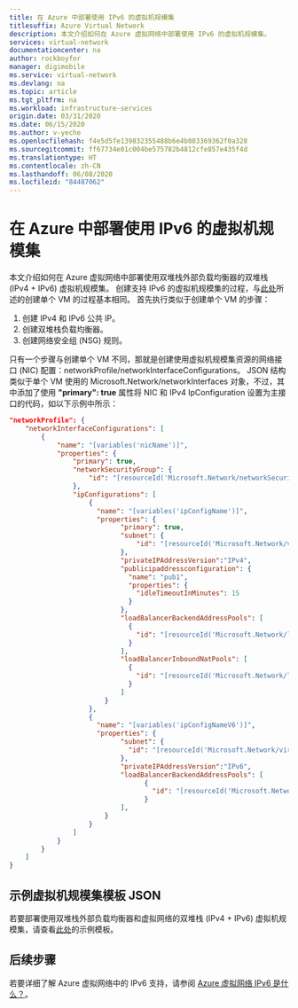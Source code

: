 ```yaml
---
title: 在 Azure 中部署使用 IPv6 的虚拟机规模集
titlesuffix: Azure Virtual Network
description: 本文介绍如何在 Azure 虚拟网络中部署使用 IPv6 的虚拟机规模集。
services: virtual-network
documentationcenter: na
author: rockboyfor
manager: digimobile
ms.service: virtual-network
ms.devlang: na
ms.topic: article
ms.tgt_pltfrm: na
ms.workload: infrastructure-services
origin.date: 03/31/2020
ms.date: 06/15/2020
ms.author: v-yeche
ms.openlocfilehash: f4e5d5fe139832355488b6e4b083369362f0a328
ms.sourcegitcommit: ff67734e01c004be575782b4812cfe857e435f4d
ms.translationtype: HT
ms.contentlocale: zh-CN
ms.lasthandoff: 06/08/2020
ms.locfileid: "84487062"
---
```

# <a name="deploy-virtual-machine-scale-sets-with-ipv6-in-azure"></a>在 Azure 中部署使用 IPv6 的虚拟机规模集

本文介绍如何在 Azure 虚拟网络中部署使用双堆栈外部负载均衡器的双堆栈 (IPv4 + IPv6) 虚拟机规模集。 创建支持 IPv6 的虚拟机规模集的过程，与[此处](ipv6-configure-standard-load-balancer-template-json.md)所述的创建单个 VM 的过程基本相同。 首先执行类似于创建单个 VM 的步骤：
1. 创建 IPv4 和 IPv6 公共 IP。
2. 创建双堆栈负载均衡器。  
3. 创建网络安全组 (NSG) 规则。  

只有一个步骤与创建单个 VM 不同，那就是创建使用虚拟机规模集资源的网络接口 (NIC) 配置：networkProfile/networkInterfaceConfigurations。 JSON 结构类似于单个 VM 使用的 Microsoft.Network/networkInterfaces 对象，不过，其中添加了使用 **"primary": true** 属性将 NIC 和 IPv4 IpConfiguration 设置为主接口的代码，如以下示例中所示：

```json
"networkProfile": {
    "networkInterfaceConfigurations": [
        {
            "name": "[variables('nicName')]",
            "properties": {
                "primary": true,
                "networkSecurityGroup": {
                    "id": "[resourceId('Microsoft.Network/networkSecurityGroups','VmssNsg')]"
                },                  
                "ipConfigurations": [
                    {
                      "name": "[variables('ipConfigName')]",
                      "properties": {
                            "primary": true,
                            "subnet": {
                                "id": "[resourceId('Microsoft.Network/virtualNetworks/subnets', 'MyvirtualNetwork','Mysubnet')]"
                            },
                            "privateIPAddressVersion":"IPv4",                       
                            "publicipaddressconfiguration": {
                              "name": "pub1",
                              "properties": {
                                "idleTimeoutInMinutes": 15
                              }
                            },
                            "loadBalancerBackendAddressPools": [
                              {
                                "id": "[resourceId('Microsoft.Network/loadBalancers/backendAddressPools', 'loadBalancer', 'bePool'))]"
                              }
                            ],
                            "loadBalancerInboundNatPools": [
                              {
                                "id": "[resourceId('Microsoft.Network/loadBalancers/inboundNatPools', 'loadBalancer', 'natPool')]"
                              }
                            ]
                        }
                    },
                    {
                      "name": "[variables('ipConfigNameV6')]",
                      "properties": {
                            "subnet": {
                              "id": "[resourceId('Microsoft.Network/virtualNetworks/subnets','MyvirtualNetwork','Mysubnet')]"
                            },
                            "privateIPAddressVersion":"IPv6",
                            "loadBalancerBackendAddressPools": [
                                  {
                                    "id": "[resourceId('Microsoft.Network/loadBalancers/backendAddressPools', 'loadBalancer','bePoolv6')]"
                                  }
                            ],                        
                        }
                    }
                ]
            }
        }
    ]
}

```

## <a name="sample-virtual-machine-scale-set-template-json"></a>示例虚拟机规模集模板 JSON

若要部署使用双堆栈外部负载均衡器和虚拟网络的双堆栈 (IPv4 + IPv6) 虚拟机规模集，请查看[此处](https://github.com/Azure/azure-quickstart-templates/tree/master/ipv6-in-vnet-vmss/)的示例模板。
## <a name="next-steps"></a>后续步骤

若要详细了解 Azure 虚拟网络中的 IPv6 支持，请参阅 [Azure 虚拟网络 IPv6 是什么？](ipv6-overview.md)。

<!-- Update_Description: update meta properties, wording update, update link -->